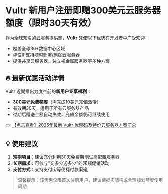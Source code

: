 # Vultr 新用户注册即赠300美元云服务器额度（限时30天有效）

作为全球知名的云服务提供商，**Vultr** 凭借以下优势在开发者中广受欢迎：
- 覆盖全球30+数据中心区域
- 弹性IP支持随时部署/删除云服务器
- 提供共享云服务器、独立裸金属服务器等多种方案

## 🔥 最新优惠活动详情

Vultr 近期推出力度空前的**新用户专享福利**：
- **300美元免费额度**（需完成10美元充值激活）
- 有效期30天，适用于所有云服务器产品
- 过期后赠送金额自动失效，充值余额仍可继续使用

👉 [【点击查看】2025年最新 Vultr 优惠码及特价云服务器方案汇总](https://bit.ly/VuLtr)

## 💡 使用建议
1. **短期项目**：建议充分利用30天免费期测试高配置服务器
2. **长期需求**：可参与"充多少送多少"的常规促销活动
3. **支付方式**：支持支付宝等便捷付款渠道

> 温馨提示：该优惠仅限首次注册用户，建议根据实际需求合理规划额度使用周期